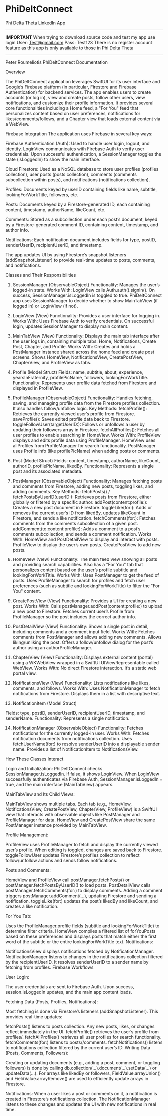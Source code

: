 # PhiDeltConnect
Phi Delta Theta LinkedIn App

************************************************************************************************
**IMPORTANT**
When trying to download source code and test my app use login 
User: Test@gmail.com 
Pass: Test123
There is no register account feature as this app is only available to those in Phi Delta Theta
************************************************************************************************

Peter Roumeliotis
PhiDeltConnect Documentation

Overview

The PhiDeltConnect application leverages SwiftUI for its user interface and Google’s Firebase platform (in particular, Firestore and Firebase Authentication) for backend services. The app enables users to create accounts (or log in), view and create posts, follow other users, view notifications, and customize their profile information. It provides several core functionalities including a Home feed, a "For You" feed that personalizes content based on user preferences, notifications for likes/comments/follows, and a Chapter view that loads external content via a WebView.

Firebase Integration
The application uses Firebase in several key ways:

Firebase Authentication (Auth):
Used to handle user login, logout, and identity. LoginView communicates with Firebase Auth to verify user credentials. Upon successful authentication, a SessionManager toggles the state (isLoggedIn) to show the main interface.

Cloud Firestore:
Used as a NoSQL database to store user profiles (profiles collection), user posts (posts collection), comments (comments subcollection within posts), and notifications (notifications collection).

Profiles: 
Documents keyed by userID containing fields like name, subtitle, lookingForWorkTitle, followers, etc.

Posts: 
Documents keyed by a Firestore-generated ID, each containing content, timestamp, authorName, likeCount, etc.

Comments: Stored as a subcollection under each post’s document, keyed by a Firestore-generated comment ID, containing content, timestamp, and author info.

Notifications: Each notification document includes fields for type, postID, senderUserID, recipientUserID, and timestamp.

The app updates UI by using Firestore’s snapshot listeners (addSnapshotListener) to provide real-time updates to posts, comments, and notifications.

Classes and Their Responsibilities

1. SessionManager (ObservableObject)
Functionality: Manages the user’s logged-in state.
Works With:
LoginView calls Auth.auth().signIn(). On success, SessionManager.isLoggedIn is toggled to true.
PhiDeltConnect app uses SessionManager to decide whether to show MainTabView (if logged in) or LoginView (if not).

2. LoginView (View)
Functionality: Provides a user interface for logging in.
Works With:
Uses Firebase Auth to verify credentials.
On successful login, updates SessionManager to display main content.

3. MainTabView (View)
Functionality: Displays the main tab interface after the user logs in, containing multiple tabs: Home, Notifications, Create Post, Chapter, and Profile.
Works With:
Creates and holds a PostManager instance shared across the home feed and create post screens.
Shows HomeView, NotificationsView, CreatePostView, ChapterView, and ProfileView as tabs.

4. Profile (Model Struct)
Fields: name, subtitle, about, experience, yearsInFraternity, profilePicName, followers, lookingForWorkTitle.
Functionality: Represents user profile data fetched from Firestore and displayed in ProfileView.

5. ProfileManager (ObservableObject)
Functionality: Handles fetching, saving, and managing profile data from the Firestore profiles collection. It also handles follow/unfollow logic.
Key Methods:
fetchProfile(): Retrieves the currently viewed user’s profile from Firestore.
saveProfile(): Saves edited profile data back to Firestore.
toggleFollowUser(targetUserID:): Follows or unfollows a user by updating their followers array in Firestore.
fetchAllProfiles(): Fetches all user profiles to enable searching in HomeView.
Works With:
ProfileView displays and edits profile data using ProfileManager.
HomeView uses allProfiles from ProfileManager for search functionality.
PostManager uses Profile info (like profilePicName) when adding posts or comments.

6. Post (Model Struct)
Fields: content, timestamp, authorName, likeCount, authorID, profilePicName, likedBy.
Functionality: Represents a single post and its associated metadata.

7. PostManager (ObservableObject)
Functionality: Manages fetching posts and comments from Firestore, adding new posts, toggling likes, and adding comments.
Key Methods:
fetchPosts() / fetchPostsByUserID(userID:): Retrieves posts from Firestore, either globally or filtered by a specific author.
addPost(content:profile:): Creates a new post document in Firestore.
toggleLike(for:): Adds or removes the current user’s ID from likedBy, updates likeCount in Firestore, and sends a like notification.
fetchComments(for:): Fetches comments from the comments subcollection of a given post.
addComment(to:content:profile:): Adds a comment to a post’s comments subcollection, and sends a comment notification.
Works With:
HomeView and PostDetailView to display and interact with posts.
ProfileView to display the user’s own posts.
CreatePostView to add new posts.

8. HomeView (View)
Functionality: The main feed view showing all posts and providing search capabilities. Also has a "For You" tab that personalizes content based on the user’s profile subtitle and lookingForWorkTitle.
Works With:
Uses PostManager to get the feed of posts.
Uses ProfileManager to search for profiles and fetch user preferences (such as subtitle and lookingForWorkTitle) to filter the "For You" content.

9. CreatePostView (View)
Functionality: Provides a UI for creating a new post.
Works With:
Calls postManager.addPost(content:profile:) to upload a new post to Firestore.
Fetches current user’s Profile from ProfileManager so the post includes the correct author info.

10. PostDetailView (View)
Functionality: Shows a single post in detail, including comments and a comment input field.
Works With:
Fetches comments from PostManager and allows adding new comments.
Allows liking/unliking the post.
Offers a follow/unfollow dialog for the post’s author using an authorProfileManager.

11. ChapterView (View)
Functionality: Displays external content (portal) using a WKWebView wrapped in a SwiftUI UIViewRepresentable called WebView.
Works With:
No direct Firestore interaction. It’s a static web portal view.

12. NotificationsView (View)
Functionality: Lists notifications like likes, comments, and follows.
Works With:
Uses NotificationManager to fetch notifications from Firestore.
Displays them in a list with descriptive text.

13. NotificationItem (Model Struct)

Fields: type, postID, senderUserID, recipientUserID, timestamp, and senderName.
Functionality: Represents a single notification.

14. NotificationManager (ObservableObject)
Functionality: Fetches notifications for the currently logged-in user.
Works With:
Fetches notification documents from notifications collection.
Uses fetchUserName(for:) to resolve senderUserID into a displayable sender name.
Provides a list of NotificationItem to NotificationsView.

How These Classes Interact

Login and Initialization:
PhiDeltConnect checks SessionManager.isLoggedIn. If false, it shows LoginView. When LoginView successfully authenticates via Firebase Auth, SessionManager.isLoggedIn = true, and the main interface (MainTabView) appears.

MainTabView and Its Child Views:

MainTabView shows multiple tabs. Each tab (e.g., HomeView, NotificationsView, CreatePostView, ChapterView, ProfileView) is a SwiftUI view that interacts with observable objects like PostManager and ProfileManager for data.
HomeView and CreatePostView share the same PostManager instance provided by MainTabView.

Profile Management:

ProfileView uses ProfileManager to fetch and display the currently viewed user’s profile. When editing is toggled, changes are saved back to Firestore.
toggleFollowUser updates Firestore’s profiles collection to reflect follow/unfollow actions and sends follow notifications.

Posts and Comments:

HomeView and ProfileView call postManager.fetchPosts() or postManager.fetchPostsByUserID() to load posts.
PostDetailView calls postManager.fetchComments(for:) to display comments. Adding a comment triggers postManager.addComment(...), updating Firestore and sending a notification.
toggleLike(for:) updates the post’s likedBy and likeCount, and creates a like notification.

For You Tab:

Uses the ProfileManager.profile fields (subtitle and lookingForWorkTitle) to determine filter criteria.
HomeView compiles a filtered list of forYouPosts based on these preferences and displays posts that match either the first word of the subtitle or the entire lookingForWorkTitle text.
Notifications:

NotificationsView displays notifications fetched by NotificationManager.
NotificationManager listens to changes in the notifications collection filtered by the recipientUserID. It resolves senderUserID to a sender name by fetching from profiles.
Firebase Workflows

User Login:

The user credentials are sent to Firebase Auth. Upon success, session.isLoggedIn updates, and the main app content loads.

Fetching Data (Posts, Profiles, Notifications):

Most fetching is done via Firestore’s listeners (addSnapshotListener). This provides real-time updates:

fetchPosts() listens to posts collection. Any new posts, likes, or changes reflect immediately in the UI.
fetchProfile() retrieves the user’s profile from profiles/<userID>.
fetchAllProfiles() retrieves all user profiles for search functionality.
fetchComments(for:) listens to posts/<postID>/comments.
fetchNotifications() listens to notifications collection filtered by the current user’s ID.
Writing Data (Posts, Comments, Followers):

Creating or updating documents (e.g., adding a post, comment, or toggling followers) is done by calling db.collection(...).document(...).setData(...) or updateData(...).
For arrays like likedBy or followers, FieldValue.arrayUnion() and FieldValue.arrayRemove() are used to efficiently update arrays in Firestore.

Notifications: When a user likes a post or comments on it, a notification is created in Firestore’s notifications collection. The NotificationManager listens to these changes and updates the UI with new notifications in real time.

